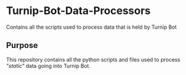 # Turnip-Bot-Data-Processors
Contains all the scripts used to process data that is held by Turnip Bot

## Purpose
This repository contains all the python scripts and files used to process *"static"* data going into Turnip Bot.